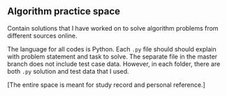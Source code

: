 ## Algorithm practice space

Contain solutions that I have worked on to solve algorithm problems from different sources online. 

The language for all codes is Python. Each `.py` file should should explain with problem statement and task to solve.
The separate file in the master branch does not include test case data. However, in each folder, there are both `.py` solution and test data that I used.

[The entire space is meant for study record and personal reference.]




